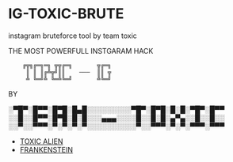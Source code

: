 # IG-TOXIC-BRUTE
instagram bruteforce tool by team toxic

THE MOST POWERFULL INSTGARAM HACK 
        
        
        ╔╦╗╔═╗═╗ ╦╦╔═╗       ╦╔═╗
         ║ ║ ║╔╩╦╝║║    ───  ║║ ╦
         ╩ ╚═╝╩ ╚═╩╚═╝       ╩╚═╝
         
BY 

░▀█▀░█▀▀░█▀█░█▄█░░░░░░░░░▀█▀░█▀█░█░█░▀█▀░█▀▀
░░█░░█▀▀░█▀█░█░█░░░▄▄▄░░░░█░░█░█░▄▀▄░░█░░█░░
░░▀░░▀▀▀░▀░▀░▀░▀░░░░░░░░░░▀░░▀▀▀░▀░▀░▀▀▀░▀▀▀
 
- [TOXIC ALIEN](https://github.com/TOXIC4LIEN)
- [FRANKENSTEIN](https://github.com/FRANKENSTEIN-666)


